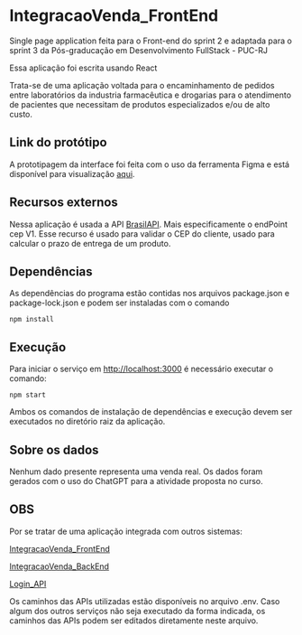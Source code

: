 # IntegracaoVenda_FrontEnd

Single page application feita para o Front-end do sprint 2 e adaptada para o sprint 3 da Pós-graducação em Desenvolvimento FullStack - PUC-RJ

Essa aplicação foi escrita usando React

Trata-se de uma aplicação voltada para o encaminhamento de pedidos entre laboratórios da industria farmacêutica e drogarias para o atendimento de pacientes que necessitam de produtos especializados e/ou de alto custo.

## Link do protótipo
A prototipagem da interface foi feita com o uso da ferramenta Figma e está disponível para visualização [aqui](https://www.figma.com/file/UT1xbZtPxRangUXBnSY3rB/Sprint2?type=design&node-id=0%3A1&mode=design&t=BdMemTHVmsWOurm1-1).

## Recursos externos
Nessa aplicação é usada a API [BrasilAPI](https://brasilapi.com.br/docs#). Mais especificamente o endPoint cep V1. Esse recurso é usado para validar o CEP do cliente, usado para calcular o prazo de entrega de um produto.

## Dependências

As dependências do programa estão contidas nos arquivos package.json e package-lock.json e podem ser instaladas com o comando 

    npm install

## Execução
Para iniciar o serviço em [http://localhost:3000](http://localhost:3000) é necessário executar o comando:

    npm start

Ambos os comandos de instalação de dependências e execução devem ser executados no diretório raiz da aplicação.

## Sobre os dados
Nenhum dado presente representa uma venda real. Os dados foram gerados com o uso do ChatGPT para a atividade proposta no curso.

## OBS

Por se tratar de uma aplicação integrada com outros sistemas:

[IntegracaoVenda_FrontEnd](https://github.com/glgaspar/IntegracaoVenda_FrontEnd.git)

[IntegracaoVenda_BackEnd](https://github.com/glgaspar/IntegracaoVenda_BackEnd.git)

[Login_API](https://github.com/glgaspar/Login_API.git)

Os caminhos das APIs utilizadas estão disponíveis no arquivo .env. Caso algum dos outros serviços não seja executado da forma indicada, os caminhos das APIs podem ser editados diretamente neste arquivo.